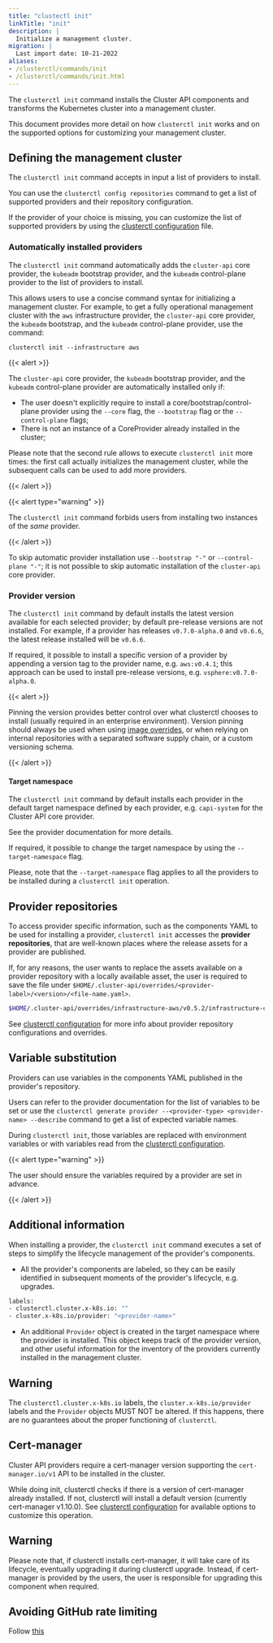 ```yaml
---
title: "clustectl init"
linkTitle: "init"
description: |
  Initialize a management cluster.
migration: |
  Last import date: 10-21-2022
aliases:
- /clusterctl/commands/init
- /clusterctl/commands/init.html
---
```


The `clusterctl init` command installs the Cluster API components and transforms the Kubernetes cluster
into a management cluster.

This document provides more detail on how `clusterctl init` works and on the supported options for customizing your
management cluster.

## Defining the management cluster

The `clusterctl init` command accepts in input a list of providers to install.

You can use the `clusterctl config repositories` command to get a list of supported providers and their repository configuration.

If the provider of your choice is missing, you can customize the list of supported providers by using the
[clusterctl configuration](../clusterctl-configuration) file.

### Automatically installed providers

The `clusterctl init` command automatically adds the `cluster-api` core provider, the `kubeadm` bootstrap provider, and
the `kubeadm` control-plane provider to the list of providers to install. 

This allows users to use a concise command syntax for initializing a management cluster.
For example, to get a fully operational management cluster with the `aws` infrastructure provider, the `cluster-api` core provider, the `kubeadm` bootstrap, and the `kubeadm` control-plane provider, use the command:

`clusterctl init --infrastructure aws`

{{< alert >}}

The `cluster-api` core provider, the `kubeadm` bootstrap provider, and the `kubeadm` control-plane provider are automatically installed only if:
- The user doesn't explicitly require to install a core/bootstrap/control-plane provider using the `--core` flag, the `--bootstrap` flag or the `--control-plane` flags;
- There is not an instance of a CoreProvider already installed in the cluster;

Please note that the second rule allows to execute `clusterctl init` more times: the first call actually initializes
the management cluster, while the subsequent calls can be used to add more providers.

{{< /alert >}}

{{< alert type="warning" >}}

The `clusterctl init` command forbids users from installing two instances of the *same* provider.

{{< /alert >}}

To skip automatic provider installation use  `--bootstrap "-"` or  `--control-plane "-"`;
it is not possible to skip automatic installation of the `cluster-api` core provider.

### Provider version

The `clusterctl init` command by default installs the latest version available
for each selected provider; by default pre-release versions are not installed. For
example, if a provider has releases `v0.7.0-alpha.0` and `v0.6.6`, the latest
release installed will be `v0.6.6`.

If required, it possible to install a specific version of a provider by appending a version tag to the provider name, e.g. `aws:v0.4.1`; this approach can be used to install pre-release versions, e.g. `vsphere:v0.7.0-alpha.0`. 

{{< alert >}}

Pinning the version provides better control over what clusterctl chooses to install
(usually required in an enterprise environment). Version pinning should always be used when using [image overrides](../clusterctl-configuration#image-overrides), or when relying on internal repositories with a separated
software supply chain, or a custom versioning schema.

{{< /alert >}}

#### Target namespace

The `clusterctl init` command by default installs each provider in the default target namespace defined by each provider, e.g. `capi-system` for the Cluster API core provider.

See the provider documentation for more details.

If required, it possible to change the target namespace by using the `--target-namespace` flag.

Please, note that the `--target-namespace` flag applies to all the providers to be installed during a `clusterctl init` operation.

## Provider repositories

To access provider specific information, such as the components YAML to be used for installing a provider,
`clusterctl init` accesses the **provider repositories**, that are well-known places where the release assets for
a provider are published.

If, for any reasons, the user wants to replace the assets available on a provider repository with a locally available asset,
the user is required to save the file under `$HOME/.cluster-api/overrides/<provider-label>/<version>/<file-name.yaml>`.

```bash
$HOME/.cluster-api/overrides/infrastructure-aws/v0.5.2/infrastructure-components.yaml
```

See [clusterctl configuration](../clusterctl-configuration) for more info about provider repository configurations and overrides.

## Variable substitution
Providers can use variables in the components YAML published in the provider's repository.

Users can refer to the provider documentation for the list of variables to be set or use the
`clusterctl generate provider --<provider-type> <provider-name> --describe` command to get a list of expected variable names.

During `clusterctl init`, those variables are replaced with environment variables or with variables read from the
[clusterctl configuration](../clusterctl-configuration).

{{< alert type="warning" >}}

The user should ensure the variables required by a provider are set in advance.

{{< /alert >}}

## Additional information

When installing a provider, the `clusterctl init` command executes a set of steps to simplify
the lifecycle management of the provider's components.

* All the provider's components are labeled, so they can be easily identified in
subsequent moments of the provider's lifecycle, e.g. upgrades.

 ```bash
 labels:
 - clusterctl.cluster.x-k8s.io: ""
 - cluster.x-k8s.io/provider: "<provider-name>"
 ```

* An additional `Provider` object is created in the target namespace where the provider is installed.
This object keeps track of the provider version, and other useful information
for the inventory of the providers currently installed in the management cluster.

<aside class="note warning">

<h1>Warning</h1>

The `clusterctl.cluster.x-k8s.io` labels, the `cluster.x-k8s.io/provider` labels and the `Provider` objects MUST NOT be altered.
If this happens, there are no guarantees about the proper functioning of `clusterctl`.

</aside>

## Cert-manager

Cluster API providers require a cert-manager version supporting the `cert-manager.io/v1` API to be installed in the cluster.

While doing init, clusterctl checks if there is a version of cert-manager already installed. If not, clusterctl will
install a default version (currently cert-manager v1.10.0). See [clusterctl configuration](../clusterctl-configuration) for
available options to customize this operation.

<aside class="note warning">

<h1>Warning</h1>

Please note that, if clusterctl installs cert-manager, it will take care of its lifecycle, eventually upgrading it
during clusterctl upgrade. Instead, if cert-manager is provided by the users, the user is responsible for
upgrading this component when required.

</aside>

## Avoiding GitHub rate limiting

Follow [this](../clusterctl#avoiding-github-rate-limiting)
